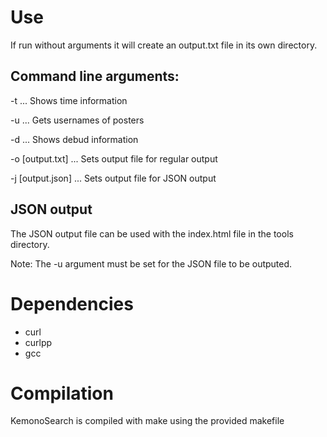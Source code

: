 # Use
If run without arguments it will create an output.txt file in its own directory.

## Command line arguments:

-t ... Shows time information

-u ... Gets usernames of posters

-d ... Shows debud information

-o [output.txt] ... Sets output file for regular output

-j [output.json] ... Sets output file for JSON output

## JSON output

The JSON output file can be used with the index.html file in the tools directory.

Note: The -u argument must be set for the JSON file to be outputed.

# Dependencies

- curl
- curlpp
- gcc

# Compilation

KemonoSearch is compiled with make using the provided makefile
